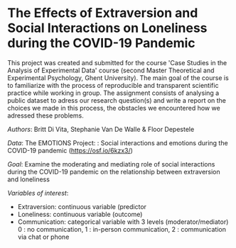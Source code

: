 # The Effects of Extraversion and Social Interactions on Loneliness during the COVID-19 Pandemic

This project was created and submitted for the course 'Case Studies in the Analysis of Experimental Data' course (second Master Theoretical and Experimental
Psychology, Ghent University). The main goal of the course is to familiarize with the process of reproducible and transparent scientific practice while working in group. 
The assignment consists of analysing a public dataset to adress our research question(s) and write a report on the choices we made in this process, the obstacles 
we encountered how we adressed these problems.

*Authors*: Britt Di Vita, Stephanie Van De Walle & Floor Depestele

*Data*: The EMOTIONS Project: : Social interactions and emotions during the COVID-19 pandemic (https://osf.io/6kzx3/)

*Goal*: Examine the moderating and mediating role of social interactions during the COVID-19 pandemic on the relationship between extraversion and loneliness

*Variables of interest*:
- Extraversion: continuous variable (predictor
- Loneliness: continuous variable (outcome)
- Communication: categorical variable with 3 levels (moderator/mediator)
                  0 : no communication,
                  1 : in-person communication,
                  2 : communication via chat or phone
